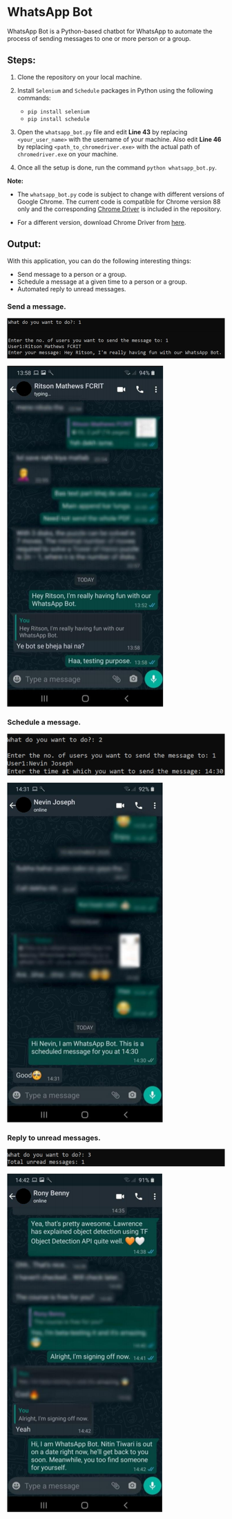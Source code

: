 # WhatsApp Bot
WhatsApp Bot is a Python-based chatbot for WhatsApp to automate the process of sending messages to one or more person or a group.

## Steps:

1. Clone the repository on your local machine.

2. Install `Selenium` and `Schedule` packages in Python using the following commands:
   - `pip install selenium`
   - `pip install schedule`
   
3. Open the `whatsapp_bot.py` file and edit **Line 43** by replacing `<your_user_name>` with the username of your machine. Also edit **Line 46** by replacing `<path_to_chromedriver.exe>` with the actual path of `chromedriver.exe` on your machine.

4. Once all the setup is done, run the command `python whatsapp_bot.py`.


**Note:** 
- The `whatsapp_bot.py` code is subject to change with different versions of Google Chrome. The current code is compatible for Chrome version 88 only and the corresponding [Chrome Driver](https://github.com/NSTiwari/WhatsApp-Bot/blob/main/chromedriver.exe) is included in the repository.


- For a different version, download Chrome Driver from [here](https://chromedriver.chromium.org/downloads).

## Output:

With this application, you can do the following interesting things:
- Send message to a person or a group.
- Schedule a message at a given time to a person or a group.
- Automated reply to unread messages.


### Send a message.

![GitHub Logo](/screenshots/cmd_send_message.png)

![GitHub Logo](/screenshots/send_message.png)



### Schedule a message.

![GitHub Logo](/screenshots/cmd_schedule_message.png)

![GitHub Logo](/screenshots/schedule_message.png)



### Reply to unread messages.

![GitHub Logo](/screenshots/cmd_reply_unread_message.png)

![GitHub Logo](/screenshots/reply_unread_message.png)

